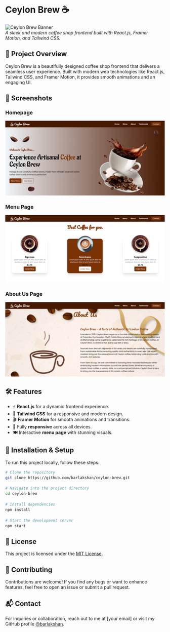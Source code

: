 # Ceylon Brew ☕

![Ceylon Brew Banner](https://github.com/barlakshan/ceylon-brew/blob/master/Ceylon%20Brew.png)  
*A sleek and modern coffee shop frontend built with React.js, Framer Motion, and Tailwind CSS.*

## 🚀 Project Overview
Ceylon Brew is a beautifully designed coffee shop frontend that delivers a seamless user experience. Built with modern web technologies like React.js, Tailwind CSS, and Framer Motion, it provides smooth animations and an engaging UI.

## 📸 Screenshots

### Homepage
<img src="home.png" width="600"/>

### Menu Page
<img src="menu.png" width="600"/>

### About Us Page
<img src="about.png" width="600"/>

## 🛠️ Features
- ⚡ **React.js** for a dynamic frontend experience.
- 🎨 **Tailwind CSS** for a responsive and modern design.
- 🎬 **Framer Motion** for smooth animations and transitions.
- 📱 Fully **responsive** across all devices.
- 🍽️ Interactive **menu page** with stunning visuals.

## 🔧 Installation & Setup

To run this project locally, follow these steps:

```sh
# Clone the repository
git clone https://github.com/barlakshan/ceylon-brew.git

# Navigate into the project directory
cd ceylon-brew

# Install dependencies
npm install

# Start the development server
npm start
```

## 📜 License
This project is licensed under the [MIT License](LICENSE).

## 🤝 Contributing
Contributions are welcome! If you find any bugs or want to enhance features, feel free to open an issue or submit a pull request.

## 📬 Contact
For inquiries or collaboration, reach out to me at [your email] or visit my GitHub profile [@barlakshan](https://github.com/barlakshan).
